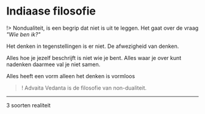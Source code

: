 # Indiaase filosofie

!> Nondualiteit, is een begrip dat niet is uit te leggen. Het gaat over de vraag _"Wie ben ik?"_

Het denken in tegenstellingen is er niet. De afwezigheid van denken.

Alles hoe je jezelf beschrijft is niet wie je bent. Alles waar je over kunt nadenken daarmee val je niet samen. 


Alles heeft een vorm alleen het denken is vormloos

>! Advaita Vedanta is de filosofie van non-dualiteit.

------

3 soorten realiteit
